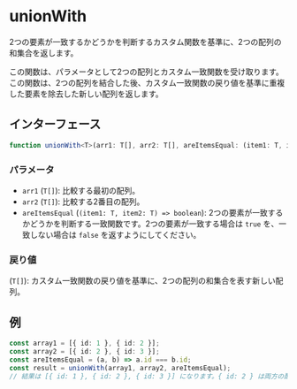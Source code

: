# unionWith

2つの要素が一致するかどうかを判断するカスタム関数を基準に、2つの配列の和集合を返します。

この関数は、パラメータとして2つの配列とカスタム一致関数を受け取ります。
この関数は、2つの配列を結合した後、カスタム一致関数の戻り値を基準に重複した要素を除去した新しい配列を返します。

## インターフェース

```typescript
function unionWith<T>(arr1: T[], arr2: T[], areItemsEqual: (item1: T, item2: T) => boolean): T[];
```

### パラメータ

- `arr1` (`T[]`): 比較する最初の配列。
- `arr2` (`T[]`): 比較する2番目の配列。
- `areItemsEqual` (`(item1: T, item2: T) => boolean`): 2つの要素が一致するかどうかを判断する一致関数です。2つの要素が一致する場合は `true` を、一致しない場合は `false` を返すようにしてください。

### 戻り値

(`T[]`): カスタム一致関数の戻り値を基準に、2つの配列の和集合を表す新しい配列。

## 例

```typescript
const array1 = [{ id: 1 }, { id: 2 }];
const array2 = [{ id: 2 }, { id: 3 }];
const areItemsEqual = (a, b) => a.id === b.id;
const result = unionWith(array1, array2, areItemsEqual);
// 結果は [{ id: 1 }, { id: 2 }, { id: 3 }] になります。{ id: 2 } は両方の配列に含まれているためです。
```
